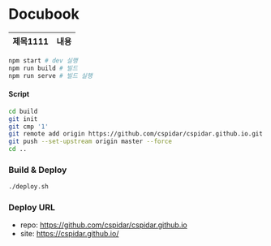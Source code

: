 # Docubook

| 제목1111 | 내용 |
| ------ | ---- |

```bash
npm start # dev 실행
npm run build # 빌드
npm run serve # 빌드 실행
```

#### Script

```bash
cd build
git init
git cmp '1'
git remote add origin https://github.com/cspidar/cspidar.github.io.git
git push --set-upstream origin master --force
cd ..
```

### Build & Deploy

```bash
./deploy.sh
```


### Deploy URL

- repo: https://github.com/cspidar/cspidar.github.io
- site: https://cspidar.github.io/

